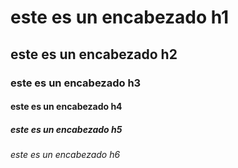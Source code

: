# este es un encabezado h1
## este es un encabezado h2
### este es un encabezado h3
#### este es un encabezado h4
##### este es un encabezado h5
###### este es un encabezado h6
